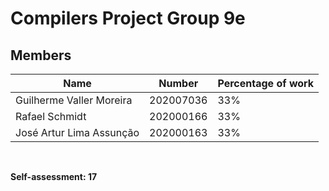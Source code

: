 # Compilers Project Group 9e

## Members


| Name | Number | Percentage of work |
| ------ | ------ | ------ |
| Guilherme Valler Moreira | 202007036 | 33% |
| Rafael Schmidt | 202000166 | 33% |
| José Artur Lima Assunção | 202000163 | 33% |
<br>

**Self-assessment: 17**
